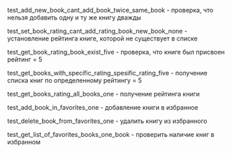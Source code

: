 test_add_new_book_cant_add_book_twice_same_book - проверка, что нельзя добавить одну и ту же книгу дважды

test_set_book_rating_cant_add_rating_book_new_book_none - установление рейтинга книге, которой не существует в списке

test_get_book_rating_book_exist_five - проверка, что книге был присвоен рейтинг  = 5

test_get_books_with_specific_rating_spesific_rating_five - получение списка книг по определенному рейтингу = 5

test_get_books_rating_all_books_one - получение рейтинга книги

test_add_book_in_favorites_one - добавление книги в избранное

test_delete_book_from_favorites_one - удалить книгу из избранного

test_get_list_of_favorites_books_one_book - проверить наличие книг в избранном
